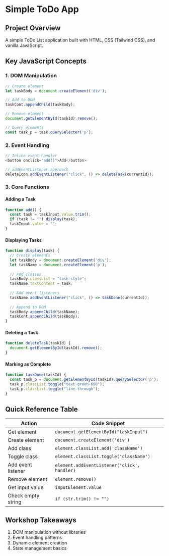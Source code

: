 # Simple ToDo App

## Project Overview
A simple ToDo List application built with HTML, CSS (Tailwind CSS), and vanilla JavaScript.

## Key JavaScript Concepts

### 1. DOM Manipulation
```javascript
// Create element
let taskBody = document.createElement('div');

// Add to DOM
taskCont.appendChild(taskBody);

// Remove element
document.getElementById(taskId).remove();

// Query elements
const task_p = task.querySelector('p');
```

### 2. Event Handling
```javascript
// Inline event handler
<button onclick="add()">Add</button>

// addEventListener approach
deleteIcon.addEventListener("click", () => deleteTask(currentId));
```

### 3. Core Functions

#### Adding a Task
```javascript
function add() {
  const task = taskInput.value.trim();
  if (task != "") display(task);
  taskInput.value = "";
}
```

#### Displaying Tasks
```javascript
function display(task) {
  // Create elements
  let taskBody = document.createElement('div');
  let taskName = document.createElement('p');
  
  // Add classes
  taskBody.classList = "task-style";
  taskName.textContent = task;
  
  // Add event listeners
  taskName.addEventListener("click", () => taskDone(currentId));
  
  // Append to DOM
  taskBody.appendChild(taskName);
  taskCont.appendChild(taskBody);
}
```

#### Deleting a Task
```javascript
function deleteTask(taskId) {
  document.getElementById(taskId).remove();
}
```

#### Marking as Complete
```javascript
function taskDone(taskId) {
  const task_p = document.getElementById(taskId).querySelector('p');
  task_p.classList.toggle("text-green-600");
  task_p.classList.toggle("line-through");
}
```

## Quick Reference Table

| Action | Code Snippet |
|--------|--------------|
| Get element | `document.getElementById("taskInput")` |
| Create element | `document.createElement('div')` |
| Add class | `element.classList.add('className')` |
| Toggle class | `element.classList.toggle('className')` |
| Add event listener | `element.addEventListener('click', handler)` |
| Remove element | `element.remove()` |
| Get input value | `inputElement.value` |
| Check empty string | `if (str.trim() != "")` |

## Workshop Takeaways
1. DOM manipulation without libraries
2. Event handling patterns
3. Dynamic element creation
4. State management basics
